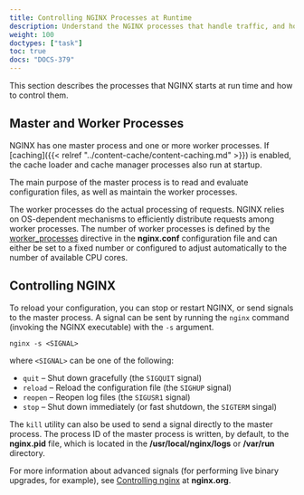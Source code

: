 ```yaml
---
title: Controlling NGINX Processes at Runtime 
description: Understand the NGINX processes that handle traffic, and how to control them at runtime.
weight: 100
doctypes: ["task"]
toc: true
docs: "DOCS-379"
---
```



This section describes the processes that NGINX starts at run time and how to control them.

## Master and Worker Processes

NGINX has one master process and one or more worker processes. If [caching]({{< relref "../content-cache/content-caching.md" >}}) is enabled, the cache loader and cache manager processes also run at startup.

The main purpose of the master process is to read and evaluate configuration files, as well as maintain the worker processes.

The worker processes do the actual processing of requests. NGINX relies on <span style="white-space: nowrap;">OS-dependent</span> mechanisms to efficiently distribute requests among worker processes. The number of worker processes is defined by the [worker_processes](https://nginx.org/en/docs/ngx_core_module.html#worker_processes) directive in the **nginx.conf** configuration file and can either be set to a fixed number or configured to adjust automatically to the number of available CPU cores.

## Controlling NGINX

To reload your configuration, you can stop or restart NGINX, or send signals to the master process. A signal can be sent by running the `nginx` command (invoking the NGINX executable) with the `-s` argument.

```none
nginx -s <SIGNAL>
```

where `<SIGNAL>` can be one of the following:

*   `quit` – Shut down gracefully (the `SIGQUIT` signal)
*   `reload` – Reload the configuration file (the `SIGHUP` signal)
*   `reopen` – Reopen log files (the `SIGUSR1` signal)
*   `stop` – Shut down immediately (or fast shutdown, the `SIGTERM` singal)

The `kill` utility can also be used to send a signal directly to the master process. The process ID of the master process is written, by default, to the **nginx.pid** file, which is located in the **/usr/local/nginx/logs** or **/var/run** directory.

For more information about advanced signals (for performing live binary upgrades, for example), see [Controlling nginx](https://nginx.org/en/docs/control.html) at **nginx.org**.
